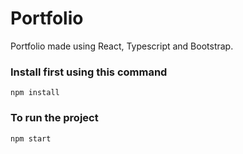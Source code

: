# Portfolio

Portfolio made using React, Typescript and Bootstrap.

### Install first using this command

`npm install`

### To run the project

`npm start`

